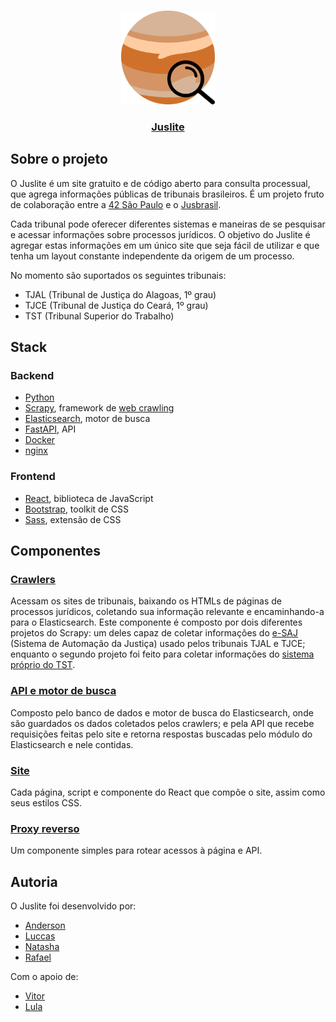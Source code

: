 <br/>
<p align="center">
  <a href="https://juslite.42sp.org.br/">
    <img src="https://github.com/juspiter/juslite/raw/main/page/public/image/logo.svg" alt="Logo Juspiter" width="150" height="150">
  </a>
  <a href="https://juslite.42sp.org.br/">
    <h3 align="center">Juslite</h3>
  </a>
</p>


## Sobre o projeto

O Juslite é um site gratuito e de código aberto para consulta processual, que agrega informações públicas de tribunais brasileiros. É um projeto fruto de colaboração entre a [42 São Paulo](https://www.42sp.org.br/) e o [Jusbrasil](https://www.jusbrasil.com.br/home).

Cada tribunal pode oferecer diferentes sistemas e maneiras de se pesquisar e acessar informações sobre processos jurídicos. O objetivo do Juslite é agregar estas informações em um único site que seja fácil de utilizar e que tenha um layout constante independente da origem de um processo.

No momento são suportados os seguintes tribunais:
- TJAL (Tribunal de Justiça do Alagoas, 1º grau)
- TJCE (Tribunal de Justiça do Ceará, 1º grau)
- TST (Tribunal Superior do Trabalho)

## Stack

### Backend
* [Python](https://www.python.org/)
* [Scrapy](https://scrapy.org/), framework de [web crawling](https://pt.wikipedia.org/wiki/Rastreador_web)
* [Elasticsearch](https://www.elastic.co/pt/), motor de busca
* [FastAPI](https://fastapi.tiangolo.com/), API
* [Docker](https://www.docker.com/)
* [nginx](https://nginx.org/en/)

### Frontend
* [React](https://reactjs.org/), biblioteca de JavaScript
* [Bootstrap](https://getbootstrap.com/), toolkit de CSS
* [Sass](https://sass-lang.com/), extensão de CSS

## Componentes

### [Crawlers](https://github.com/juspiter/juslite/tree/main/crawlers)
Acessam os sites de tribunais, baixando os HTMLs de páginas de processos jurídicos, coletando sua informação relevante e encaminhando-a para o Elasticsearch. Este componente é composto por dois diferentes projetos do Scrapy: um deles capaz de coletar informações do [e-SAJ](https://www.softplan.com.br/solucoes/saj-tribunais/) (Sistema de Automação da Justiça) usado pelos tribunais TJAL e TJCE; enquanto o segundo projeto foi feito para coletar informações do [sistema próprio do TST](http://aplicacao4.tst.jus.br/consultaProcessual/consultaTstNumUnica.do).

### [API e motor de busca](https://github.com/juspiter/juslite/tree/main/api)
Composto pelo banco de dados e motor de busca do Elasticsearch, onde são guardados os dados coletados pelos crawlers; e pela API que recebe requisições feitas pelo site e retorna respostas buscadas pelo módulo do Elasticsearch e nele contidas.

### [Site](https://github.com/juspiter/juslite/tree/main/page)
Cada página, script e componente do React que compõe o site, assim como seus estilos CSS.

### [Proxy reverso](https://github.com/juspiter/juslite/tree/main/proxy)
Um componente simples para rotear acessos à página e API.

## Autoria

O Juslite foi desenvolvido por:
* [Anderson](https://github.com/aalcara)
* [Luccas](https://github.com/LuccasRMedeiros)
* [Natasha](https://github.com/natflausino)
* [Rafael](https://github.com/rkrocha)

Com o apoio de:
* [Vitor](https://github.com/vdemario)
* [Lula](https://twitter.com/lulacode?s=20)
